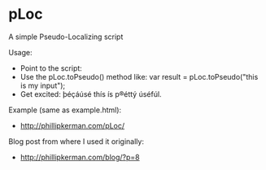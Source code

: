 [](img/pseudo_loc_icon.png)

pLoc
====
A simple Pseudo-Localizing script 

Usage:
* Point to the script:  <script type="text/javascript" src='pLoc.js'></script>
* Use the pLoc.toPseudo() method like:  var result = pLoc.toPseudo("this is my input");
* Get excited: þéçáúsé thís ís p®éttý úséfúl.

Example (same as example.html):
* http://phillipkerman.com/pLoc/

Blog post from where I used it originally:
* http://phillipkerman.com/blog/?p=8
